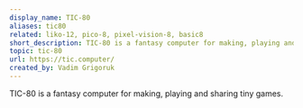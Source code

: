 ```yaml
---
display_name: TIC-80
aliases: tic80
related: liko-12, pico-8, pixel-vision-8, basic8
short_description: TIC-80 is a fantasy computer for making, playing and sharing tiny games.
topic: tic-80
url: https://tic.computer/
created_by: Vadim Grigoruk
---
```

TIC-80 is a fantasy computer for making, playing and sharing tiny games.
